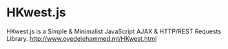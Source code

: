 # HKwest.js
HKwest.js is a Simple &amp; Minimalist JavaScript AJAX &amp; HTTP/REST Requests Library. http://www.oyedelehammed.ml/HKwest.html
